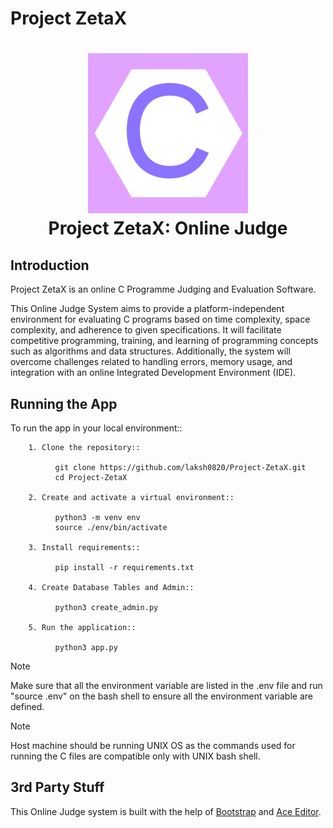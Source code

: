 # Project ZetaX

<h1 align="center">
  <img src="Project-ZetaX.png">
  <br>
  Project ZetaX: Online Judge
</h1>

Introduction
--------------
Project ZetaX is an online C Programme Judging and Evaluation Software.

This Online Judge System aims to provide a platform-independent environment for evaluating C programs based on time complexity, space complexity, and adherence to given specifications. It will facilitate competitive programming, training, and learning of programming concepts such as algorithms and data structures. Additionally, the system will overcome challenges related to handling errors, memory usage, and integration with an online Integrated Development Environment (IDE).

Running the App
----------------
To run the app in your local environment::

        1. Clone the repository::

              git clone https://github.com/laksh0820/Project-ZetaX.git
              cd Project-ZetaX

        2. Create and activate a virtual environment::

              python3 -m venv env
              source ./env/bin/activate

        3. Install requirements::

              pip install -r requirements.txt

        4. Create Database Tables and Admin::

              python3 create_admin.py

        5. Run the application::

              python3 app.py

> [!NOTE]
>  Make sure that all the environment variable are listed in the .env file and 
   run "source .env" on the bash shell to ensure all the environment variable are defined. 

> [!NOTE]
>  Host machine should be running UNIX OS as the commands used for running the C files
   are compatible only with UNIX bash shell.

3rd Party Stuff
----------------
This Online Judge system is built with the help of [Bootstrap](http://getbootstrap.com/)  and  [Ace Editor](https://ace.c9.io/).
